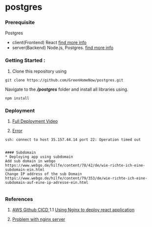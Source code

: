 # postgres
### Prerequisite 

  Postgres
   - client(Frontend) React [find more info](https://github.com/GreenHomeNow/postgres/blob/master/client/README.md)
   - server(Backend) Node.js, Postgres. [find more info](https://github.com/GreenHomeNow/postgres/tree/master/server)


### Getting Started :

1. Clone this repository using 
```
git clone https://github.com/GreenHomeNow/postgres.git
```

Navigate to the **_/postgres_** folder and install all libraries using.

```
npm install 
```


### Deployment 

1. [Full Deployment Video](https://www.youtube.com/watch?v=NjYsXuSBZ5U)


2. [Error](https://www.youtube.com/watch?v=4UDD--ptShs)

```
ssh: connect to host 35.157.44.14 port 22: Operation timed out


#### Subdomain 
* Deploying app using subdomain
Add sub domain in webgo 
https://www.webgo.de/hilfe/content/78/42/de/wie-richte-ich-eine-subdomain-ein.html
Change IP address of the sub Domain 
https://www.webgo.de/hilfe/content/79/353/de/wie-richte-ich-eine-subdomain-auf-eine-ip-adresse-ein.html


```

### References 
1. [AWS Github CICD ](https://medium.com/thelorry-product-tech-data/amazon-ec2-deployment-complete-ci-cd-pipeline-using-github-actions-and-aws-codedeploy-8a477123ff7e)
  1.1 [Using Nginx to deploy react application](https://blog.devgenius.io/using-nginx-to-serve-react-application-static-vs-proxy-69b85f368e6c)

2. [Problem with nginx server](https://serverfault.com/questions/1102224/unable-to-restart-nginx-i-think-something-to-do-with-port-80)
